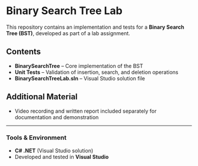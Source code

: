 # Binary Search Tree Lab

This repository contains an implementation and tests for a **Binary Search Tree (BST)**, developed as part of a lab assignment.  

## Contents

- **BinarySearchTree** – Core implementation of the BST  
- **Unit Tests** – Validation of insertion, search, and deletion operations  
- **BinarySearchTreeLab.sln** – Visual Studio solution file  

## Additional Material

- Video recording and written report included separately for documentation and demonstration  

---

### Tools & Environment

- **C# .NET** (Visual Studio solution)  
- Developed and tested in **Visual Studio**  
